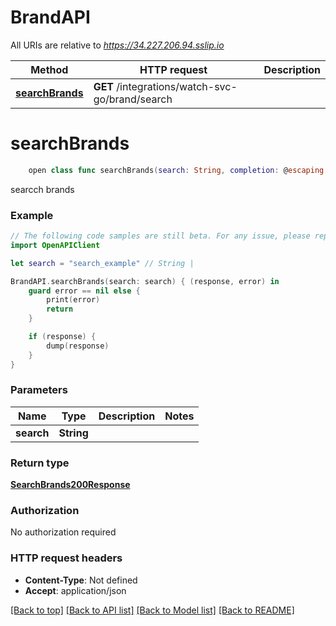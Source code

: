 # BrandAPI

All URIs are relative to *https://34.227.206.94.sslip.io*

Method | HTTP request | Description
------------- | ------------- | -------------
[**searchBrands**](BrandAPI.md#searchbrands) | **GET** /integrations/watch-svc-go/brand/search | 


# **searchBrands**
```swift
    open class func searchBrands(search: String, completion: @escaping (_ data: SearchBrands200Response?, _ error: Error?) -> Void)
```



searcch brands

### Example
```swift
// The following code samples are still beta. For any issue, please report via http://github.com/OpenAPITools/openapi-generator/issues/new
import OpenAPIClient

let search = "search_example" // String | 

BrandAPI.searchBrands(search: search) { (response, error) in
    guard error == nil else {
        print(error)
        return
    }

    if (response) {
        dump(response)
    }
}
```

### Parameters

Name | Type | Description  | Notes
------------- | ------------- | ------------- | -------------
 **search** | **String** |  | 

### Return type

[**SearchBrands200Response**](SearchBrands200Response.md)

### Authorization

No authorization required

### HTTP request headers

 - **Content-Type**: Not defined
 - **Accept**: application/json

[[Back to top]](#) [[Back to API list]](../README.md#documentation-for-api-endpoints) [[Back to Model list]](../README.md#documentation-for-models) [[Back to README]](../README.md)

